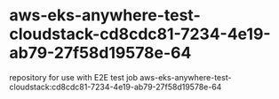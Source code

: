 # aws-eks-anywhere-test-cloudstack-cd8cdc81-7234-4e19-ab79-27f58d19578e-64
repository for use with E2E test job aws-eks-anywhere-test-cloudstack:cd8cdc81-7234-4e19-ab79-27f58d19578e-64
